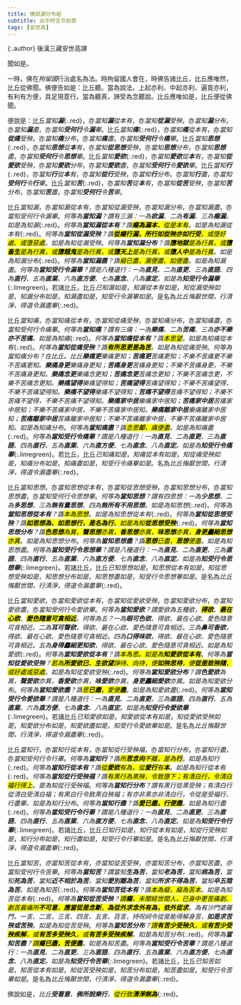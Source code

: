```yaml
---
title: 佛說漏分布經
subtitle: 出中阿含令劫意
tags: [安世高]
---
```


{:.author}
後漢三藏安世高譯

聞如是。

一時，佛在*拘留國*行治處名為法。時拘留國人會在，時佛告諸比丘，比丘應唯然，比丘從佛聞。佛便告如是：比丘聽。當為說法，上起亦利、中起亦利、遍竟亦利，有利有方便，具足現意行。當為聽真，諦受為念聽說。比丘應唯如是，比丘便從佛聞。

便說是：比丘*當知<b>漏</b>*{:.red}，亦*當知<b>漏</b>從本<i>有</i>*，亦*當知<b>從漏</b>受<i>殃</i>*，亦*當知<b>漏</b><i>分布</i>*，亦*當知<b>漏</b><i>盡</i>*，亦*當知<b>受何行</b>令<b>漏</b><i>畢</i>*。比丘*當知<b>痛</b>*{:.red}，亦*當知<b>痛</b>從本<i>有</i>*，亦*當知<b>從痛</b>受<i>殃</i>*，亦*當知<b>痛</b><i>分布</i>*，亦*當知<b>痛</b><i>盡</i>*，亦*當知<b>受何行</b>令<b>痛</b><i>畢</i>*。比丘*當知<b>思想</b>*{:.red}，亦*當知<b>思想</b>從<b>本</b><i>有</i>*，亦*當知<b>從思想</b>受<i>殃</i>*，亦*當知<b>思想</b><i>分布</i>*，亦*當知<b>思想</b><i>盡</i>*，亦*當知<b>受何行</b>令<b>思想</b><i>畢</i>*。比丘*當知<b>愛欲</b>*{:.red}，亦*當知<b>愛欲</b>從<b>本</b><i>有</i>*，亦*當知<b>從愛欲</b>受<i>殃</i>*，亦*當知<b>愛欲</b><i>分布</i>*，亦*當知<b>愛欲</b><i>盡</i>*，亦*當知<b>受何行</b>令<b>愛欲</b><i>畢</i>*。比丘*當知<b>行</b>*{:.red}，亦*當知<b>行</b>從<b>本</b><i>有</i>*，亦*當知<b>從行</b>受<i>殃</i>*，亦*當知<b>行</b><i>分布</i>*，亦*當知<b>行</b><i>盡</i>*，亦*當知<b>受何行</b>令<b>行</b><i>畢</i>*。比丘*當知<b>苦</b>*{:.red}，亦*當知<b>苦</b>從<b>本</b><i>有</i>*，亦*當知<b>從苦</b>受<i>殃</i>*，亦*當知<b>苦</b><i>分布</i>*，亦*當知<b>苦</b><i>盡</i>*，亦*當知<b>受何行</b>令<b>苦</b><i>畢</i>*。

比丘*當知漏*，亦*當知漏從本有*，亦*當知從漏受殃*，亦*當知漏分布*，亦*當知漏盡*，亦*當知受何行令漏畢*。*何等為<b>當知漏</b>？謂有三漏：一為<b>欲漏</b>、二為<b>有漏</b>、三為<b>癡漏</b>。如是為知漏*{:.red}。*何等為<b>當知漏從本有</b>？謂<mark><b>癡為漏本</b>，從是本有</mark>。如是為知漏從本有*{:.red}。*何等為<b>當知從漏受殃</b>？謂<mark><b>從癡<i>行漏</i>，所<i>行</i>如從<i>殃</i>亦如<i>行受</i></b>，或墮好處、或墮惡處</mark>。如是為知從漏受殃*。*何等為<b>當知漏分布</b>？謂<mark><b>墮地獄</b>是為行異，或<b>墮畜生</b>是為行異，或<b>墮餓鬼</b>是為行異，或<b>墮天上</b>是為行異，或<b>墮人中</b>是為行異</mark>。如是為知漏分布*{:.red}。*何等為<b>當知漏盡</b>？謂<mark>癡已盡，漏便盡、如便盡</mark>。如是為知漏盡*。*何等為<b>當知受行令漏畢</b>？謂是八種道行：一為<b>直見</b>、二為<dfn title="直念。直思惟。"><b>直更</b></dfn>、三為<b>直語</b>、四為<b>直行</b>、五為<dfn title="直受。直命。"><b>直業</b></dfn>、六為<dfn title="直治。直精进。"><b>直方便</b></dfn>、七為<dfn title="直意。"><b>直念</b></dfn>、八為<b>直定</b>。如是為<b>知<i>受行</i>令<i>漏</i>畢</b>*{:.limegreen}。若諸比丘，比丘*已知漏如是*，*知漏從本有如是*，*知從漏受殃如是*，*知漏分布如是*，*知漏盡如是*，*知受行令漏畢如是*。是名為*比丘悔厭世間，行清淨，得道令漏盡畢*{:.red}。

比丘*當知痛*，亦*當知痛從本有*，亦*當知從痛受殃*，亦*當知痛分布*，亦*當知痛盡*，亦*當知受何行令痛畢*。*何等為<b>當知痛</b>？謂有三痛：一為<b>樂痛</b>、二為<b>苦痛</b>、三為<b>亦不樂亦不苦痛</b>。如是為知痛*{:.red}。*何等為<b>當知痛從本有</b>？謂<mark>本思望</mark>。如是為知痛從本有*{:.red}。*何等為<b>當知從痛受殃</b>？謂<mark><b>有所思更是為苦</b></mark>。如是為知從痛受殃*。*何等為當知痛分布？在比丘。比丘<b>樂痛<i>更</i></b>樂痛更知；<b>苦痛<i>更</i></b>苦痛更知；不樂不苦痛更不樂不苦痛更知。<b>樂痛<i>身更</i></b>樂痛身更知；<b>苦痛<i>身更</i></b>苦痛身更知；不樂不苦痛身更，不樂不苦痛身更知。<span class="red"><b>樂痛<i>念更</i></b>樂痛念更知；<b>苦痛<i>念更</i></b>苦痛念更知；不樂不苦痛念更，不樂不苦痛念更知</span>。<span class="limegreen"><b>樂痛<i>望得</i></b>樂痛望得知；<b>苦痛<i>望得</i></b>苦痛望得知；不樂不苦痛望得，不樂不苦痛望得知</span>。<b>樂痛不望得</b>樂痛不望得知；<b>苦痛不望得</b>苦痛不望得知；不樂不苦痛不望得，不樂不苦痛不望得知。<b>樂痛家中居</b>樂痛家中居知；<b>苦痛家中居</b>苦痛家中居知；不樂不苦痛家中居，不樂不苦痛家中居知。<b>樂痛離家中居</b>樂痛離家中居知；<b>苦痛離家中居</b>苦痛離家中居知；不樂不苦痛離家中居，不樂不苦痛離家中居知。如是為知痛分布*。*何等為<b>當知痛盡</b>？謂<mark><i>念思</i><b>却</b>，痛便盡</mark>。如是為知痛盡*{:.red}。*何等為<b>當知受行令痛畢</b>？謂是八種道行：一為<b>直見</b>、二為<dfn title="直念。直思惟。"><b>直更</b></dfn>、三為<b>直語</b>、四為<b>直行</b>、五為<dfn title="直受。直命。"><b>直業</b></dfn>、六為<dfn title="直治。直精进。"><b>直方便</b></dfn>、七為<dfn title="直意。"><b>直念</b></dfn>、八為<b>直定</b>。如是為<b>知<i>受行</i>令<i>痛</i>畢</b>*{:.limegreen}。若比丘，比丘*已知痛如是*，*知痛從本有如是*，*知從痛受殃如是*，*知痛分布如是*，*知痛盡如是*，*知受行令痛畢如是*。名為*比丘悔厭世間，行清淨，得道令漏盡畢*{:.red}。

比丘*當知思想*，亦*當知思想從本有*，亦*當知從思想受殃*，亦*當知思想分布*，亦*當知思想盡*，亦*當知受何行令思想畢*。*何等為<b>當知思想</b>？謂有四思想：一為<b>少思想</b>、二為<b>多思想</b>、三為<b>無有量思想</b>、四為<b>無所有不用思想</b>。如是為知思想*{:.red}。*何等為<b>當知思想從本有</b>？謂<mark>本為思想</mark>。如是為知思想從本有*{:.red}。*何等為<b>當知從思想受殃</b>？謂<mark><b>如思想<i>為</i>、如思想<i>行</i>，是名為<i>行</i></b>。如是為知<b>從思想受殃</b></mark>*{:.red}。*何等為<b>當知思想分布</b>？謂<mark><b>色思想</b>為異，<b>聲思想</b>亦異，<b>香思想</b>亦異，<b>味思想</b>亦異，<b>身更麤細思想</b>亦異</mark>。如是為知思想分布*。*何等為<b>當知思想盡</b>？謂<mark><b>思想</b>已<i>盡</i>，<b>思想</b>便<i>盡</i></mark>。如是為知思想盡*。*何等為<b>當知受行令思想畢</b>？謂是八種道行：一為<b>直見</b>、二為<dfn title="直念。直思惟。"><b>直更</b></dfn>、三為<b>直語</b>、四為<b>直行</b>、五為<dfn title="直受。直命。"><b>直業</b></dfn>、六為<dfn title="直治。直精进。"><b>直方便</b></dfn>、七為<dfn title="直意。"><b>直念</b></dfn>、八為<b>直定</b>。如是為<b>知<i>受行</i>令<i>思想</i>畢</b>*{:.limegreen}。若諸比丘，比丘*已知思想如是*，*知思想從本有如是*，*知從思想受殃如是*，*知思想分布如是*，*知思想盡如是*，*知受行令思想畢如是*。是名為*比丘悔厭世間，行清淨，得道令漏盡畢*{:.red}。

比丘*當知愛欲*，亦*當知愛欲從本有*，亦*當知從愛欲受殃*，亦*當知愛欲分布*，亦*當知愛欲盡*，亦*當知受何行令愛欲畢*。*何等為<b>當知愛欲</b>？謂愛欲為五種欲，<mark><b>得欲</b></mark>、<mark><b>最在心欲</b></mark>、<mark><b>愛色隨意可貪相近</b></mark>。何等為五？一為<b>眼可色欲</b>，得欲、最在心欲、愛色隨意可貪相近。二為<b>耳可聲欲</b>，得欲、最在心欲、愛色隨意可貪相近。三為<b>鼻可香欲</b>，得欲、最在心欲、愛色隨意可貪相近。四為<b>口得味欲</b>，得欲、最在心欲、愛色隨意可貪相近。五為<b>身得麤細更知欲</b>，得欲、最在心欲、愛色隨意可貪相近。如是為知愛欲*{:.red}。*何等為<b>當知愛欲從本有</b>？謂<mark>本為思。如是為<b>知愛欲從本有</b></mark>*。*何等為<b>當知從愛欲受殃</b>？<mark>若為<b>所愛欲已</b>，<b>生<i>欲望</i></b><i>諍待</i>、<i>向待</i>，便<b>如殃思待</b>，便<b>從是致<i>殃隨</i></b>，或好處或惡處</mark>。如是為知從愛欲受殃*{:.red}。*何等為<b>當知愛欲分布</b>？謂<b>色愛欲</b>為異，<b>聲愛欲</b>亦異，<b>香愛欲</b>亦異，<b>味愛欲</b>亦異，<b>身更麤細愛欲</b>亦異。如是為知愛欲分布*。*何等為<b>當知愛欲盡</b>？謂<mark><i>思</i><b>已盡</b>，<i>愛</i>便<b>盡</b></mark>。如是為知愛欲盡*{:.red}。*何等為<b>當知受行令愛欲畢</b>？謂是八種道行：一為<b>直見</b>、二為<dfn title="直念。直思惟。"><b>直更</b></dfn>、三為<b>直語</b>、四為<b>直行</b>、五為<dfn title="直受。直命。"><b>直業</b></dfn>、六為<dfn title="直治。直精进。"><b>直方便</b></dfn>、七為<dfn title="直意。"><b>直念</b></dfn>、八為<b>直定</b>。如是為<b>知<i>受行</i>令<i>愛欲</i>畢</b>*{:.limegreen}。若諸比丘*已知愛欲如是*，*知愛欲從本有如是*，*知從愛欲受殃如是*，*知愛欲分布如是*，*知愛欲盡如是*，*知受行令愛欲畢如是*。是名為*比丘悔厭世間，行清淨，得道令漏盡畢*{:.red}。

比丘*當知行*，亦*當知行從本有*，亦*當知從行受殃福*，亦*當知行分布*，亦*當知行盡*，亦*當知受何行令行畢*。*何等為<b>當知行</b>？謂<mark>所<b>思念<i>向</i></b>不離，是為<b>行</b></mark>。如是為知行*{:.red}。*何等為<b>當知行從本有</b>？謂<mark>從<b>愛欲</b>有<i>為</i>，從<b>愛行</b>有<i><b>本</b></i></mark>。如是為知行從本有*{:.red}。*何等為<b>當知從行受殃福</b>？謂<mark>有黑行為黑殃，令致墮下；有清白行，令清白福行得上</mark>。是為知從行受殃福*。*何等為<b>當知行分布</b>？謂有黑行從黑受殃；有清白行從清白受清白福；有黑白行令致黑白殃福；有亦非黑亦非清白行，令從是受福行、行盡畢。如是為知行分布*。*何等為<b>當知行盡</b>？謂<mark><b>愛已盡，行便盡</b></mark>。如是為知行盡*{:.red}。*何等為<b>當知受行令行畢</b>？謂是八種道行：一為<b>直見</b>、二為<dfn title="直念。直思惟。"><b>直更</b></dfn>、三為<b>直語</b>、四為<b>直行</b>、五為<dfn title="直受。直命。"><b>直業</b></dfn>、六為<dfn title="直治。直精进。"><b>直方便</b></dfn>、七為<dfn title="直意。"><b>直念</b></dfn>、八為<b>直定</b>。如是為<b>知<i>受行</i>令<i>行</i>畢</b>*{:.limegreen}。若諸比丘，比丘*已知行如是*，*知行從本有如是*，*知從行受殃如是*，*知行分布如是*，*知行盡如是*，*知受行令行畢如是*。是名為*比丘悔厭世間，行清淨，得道令漏盡畢*{:.red}。

比丘*當知苦*，*亦當知苦從本有*，*亦當知從苦受殃*，*亦當知苦分布*，*亦當知苦盡*，*亦當知受何行令苦畢*。*何等為<b>當知苦</b>？謂當知<b><i>生</i>為苦</b>，當知<b><i>老</i>為苦</b>，當知<b><i>病</i>為苦</b>，當知<b><i>死</i>為苦</b>，當知<b><i>近不<dfn title="相厚，相亲近。">相於</dfn></i>為苦</b>，當知<b><i>愛別離</i>為苦</b>，當知<b><i>所求不得</i>為苦</b>，當知<b><i><dfn title="通萃（cuì）。聚集。">卒</dfn>五陰</i>為苦</b>。如是為知苦*{:.red}。*何等為<b>當知苦從本有</b>？謂<mark>本為癡，癡為苦本</mark>。如是為知苦從本有*{:.red}。*何等為<b>當知從苦受殃</b>？<mark>謂<b>癡</b>，未聞經世間人，已身中更苦痛劇、劇苦最痛所<b>不可意</b>，<b>應當從是念斷</b>，<b>為從外求念外有為，依外從求</b></mark>。為有沙門婆羅門，一言、二言、三言、四言、五言、百言，持呪祠令從是能得解身苦，<b>如是求苦殃或苦殃</b>。如是為知從苦受殃*。*何等為<b>當知苦分布</b>？<mark>謂<b>有苦少受殃久</b>，或<b>有苦少受殃疾解</b>，或<b>有苦多受殃久</b>，或<b>有苦多受殃疾解</b></mark>。如是為知苦分布*{:.red}。*何等為<b>當知苦盡</b>？<mark>謂<b>癡已盡，苦便盡</b></mark>。如是為知苦盡*。*何等為<b>當知受行令苦畢</b>？謂是八種道行：一為<b>直見</b>、二為<dfn title="直念。直思惟。"><b>直更</b></dfn>、三為<b>直語</b>、四為<b>直行</b>、五為<dfn title="直受。直命。"><b>直業</b></dfn>、六為<dfn title="直治。直精进。"><b>直方便</b></dfn>、七為<dfn title="直意。"><b>直念</b></dfn>、八為<b>直定</b>。如是為<b>知<i>受行</i>令<i>苦</i>畢</b>*{:.limegreen}。若諸比丘，比丘*已知苦如是*，*知苦從本有如是*，*知從苦受殃如是*，*知苦分布如是*，*知苦盡如是*，*知受行令苦畢如是*。是名為*比丘悔厭世間，行清淨，得道令漏盡畢*{:.red}。

佛說如是，*比丘<b>受著意</b>，<b>佛所說<i>樂行</i></b>，<mark>從<i>行</i>致<b>清淨無為</b></mark>*{:.red}。


